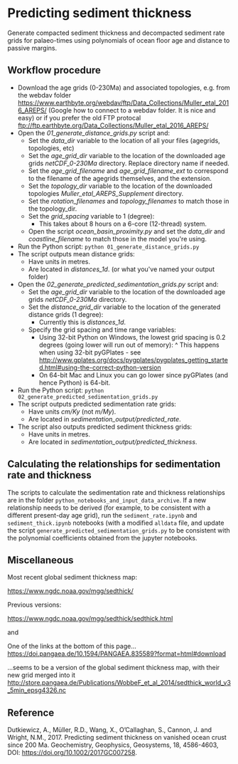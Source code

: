 # Predicting sediment thickness

Generate compacted sediment thickness and decompacted sediment rate grids for palaeo-times using polynomials of ocean floor age and distance to passive margins.

## Workflow procedure

- Download the age grids (0-230Ma) and associated topologies, e.g. from the webdav folder https://www.earthbyte.org/webdav/ftp/Data_Collections/Muller_etal_2016_AREPS/ (Google how to connect to a webdav folder. It is nice and easy) or if you prefer the old FTP protocal ftp://ftp.earthbyte.org/Data_Collections/Muller_etal_2016_AREPS/ 
- Open the *01_generate_distance_grids.py* script and:
    + Set the *data_dir* variable to the location of all your files (agegrids, topologies, etc)
    + Set the *age_grid_dir* variable to the location of the downloaded age grids *netCDF_0-230Ma* directory. Replace directory name if needed.
    + Set the *age_grid_filename* and *age_grid_filename_ext* to correspond to the filename of the agegrids themselves, and the extension.
    + Set the *topology_dir* variable to the location of the downloaded topologies *Muller_etal_AREPS_Supplement* directory.
    + Set the *rotation_filenames* and *topology_filenames* to match those in the topology_dir.
    + Set the *grid_spacing* variable to 1 (degree):
         * This takes about 8 hours on a 6-core (12-thread) system.
    + Open the script *ocean_basin_proximity.py* and set the *data_dir* and *coastline_filename* to match those in the model you're using.
- Run the Python script:
      `python 01_generate_distance_grids.py`
- The script outputs mean distance grids:
    + Have units in metres.
    + Are located in *distances_1d*. (or what you've named your output folder)
- Open the *02_generate_predicted_sedimentation_grids.py* script and:
    + Set the *age_grid_dir* variable to the location of the downloaded age grids *netCDF_0-230Ma* directory.
    + Set the *distance_grid_dir* variable to the location of the generated distance grids (1 degree):
        * Currently this is *distances_1d*.
    + Specify the grid spacing and time range variables:
        * Using 32-bit Python on Windows, the lowest grid spacing is 0.2 degrees (going lower will run out of memory):
          ^ This happens when using 32-bit pyGPlates - see http://www.gplates.org/docs/pygplates/pygplates_getting_started.html#using-the-correct-python-version
        * On 64-bit Mac and Linux you can go lower since pyGPlates (and hence Python) is 64-bit.
- Run the Python script:
    `python 02_generate_predicted_sedimentation_grids.py`
- The script outputs predicted sedimentation rate grids:
    + Have units *cm/Ky* (not *m/My*).
    + Are located in *sedimentation_output/predicted_rate*.
- The script also outputs predicted sediment thickness grids:
    + Have units in metres.
    + Are located in *sedimentation_output/predicted_thickness*.

## Calculating the relationships for sedimentation rate and thickness
The scripts to calculate the sedimentation rate and thickness relationships are in the folder `python_notebooks_and_input_data_archive`.
If a new relationship needs to be derived (for example, to be consistent with a different present-day age grid), run the `sediment_rate.ipynb` and `sediment_thick.ipynb` notebooks (with a modified `alldata` file, and update the script `generate_predicted_sedimentation_grids.py` to be consistent with the polynomial coefficients obtained from the jupyter notebooks.

## Miscellaneous

Most recent global sediment thickness map:

https://www.ngdc.noaa.gov/mgg/sedthick/

Previous versions: 

https://www.ngdc.noaa.gov/mgg/sedthick/sedthick.html

and 

One of the links at the bottom of this page...
https://doi.pangaea.de/10.1594/PANGAEA.835589?format=html#download

...seems to be a version of the global sediment thickness map, with their new grid merged into it
http://store.pangaea.de/Publications/WobbeF_et_al_2014/sedthick_world_v3_5min_epsg4326.nc 


## Reference

Dutkiewicz, A., Müller, R.D., Wang, X., O’Callaghan, S., Cannon, J. and Wright, N.M., 2017. Predicting sediment thickness on vanished ocean crust since 200 Ma. Geochemistry, Geophysics, Geosystems, 18, 4586-4603, DOI:  https://doi.org/10.1002/2017GC007258.
